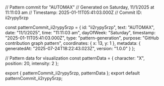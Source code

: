 // Pattern commit for "AUTOMAX"
// Generated on Saturday, 11/1/2025 at 11:11:03 am
// Timestamp: 2025-01-11T05:41:03.000Z
// Commit ID: ii2rypy5rzp

const patternCommit_ii2rypy5rzp = {
  id: "ii2rypy5rzp",
  text: "AUTOMAX",
  date: "11/1/2025",
  time: "11:11:03 am",
  dayOfWeek: "Saturday",
  timestamp: "2025-01-11T05:41:03.000Z",
  type: "pattern-generation",
  purpose: "GitHub contribution graph pattern",
  coordinates: {
    x: 13,
    y: 1
  },
  metadata: {
    generatedAt: "2025-07-24T18:22:43.023Z",
    version: "1.0.0"
  }
};

// Pattern data for visualization
const patternData = {
  character: "X",
  position: 20,
  intensity: 2
};

export { patternCommit_ii2rypy5rzp, patternData };
export default patternCommit_ii2rypy5rzp;
